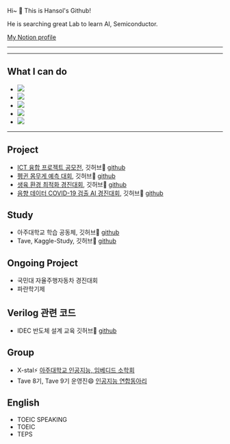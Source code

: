 
Hi~ 👋 This is Hansol's Github!

He is searching great Lab to learn AI, Semiconductor.

[My Notion profile](https://guttural-file-f46.notion.site/Hansol-s-Profile-48f43ef45e1e4d89a412ac6d00c98c73)


--- 

<!--
### Hope to enter 
- <img src="https://img.shields.io/badge/Samsung-050505?style=flat-square&logo=Samsung&logoColor=white"/>
- <img src="https://img.shields.io/badge/SK하이닉스-ed0707?style=flat-square&logoColor=white"/>
-->

---
  
## What I can do
- <img src="https://img.shields.io/badge/Python-112fd9?style=flat-square&logo=Python&logoColor=white"/> 
- <img src="https://img.shields.io/badge/Matlab-d62d1e?style=flat-square&logo=&logoColor=white"/> 
- <img src="https://img.shields.io/badge/C++-4d640?style=flat-square&logo=C%2B%2B&logoColor=white"/> 
- <img src="https://img.shields.io/badge/R-3776AB?style=flat-square&logo=R&logoColor=white"> 
- <img src="https://img.shields.io/badge/Verilog-BD170B?style=flat-square&logoColor=white">


---

## Project
- [ICT 융합 프로젝트 공모전](https://www.all-con.co.kr/view/contest/474641), 깃허브🌱 [github](https://github.com/hansollasido/Chat_bot)
- [펭귄 몸무게 예측 대회](https://dacon.io/competitions/official/235862/overview/description), 깃허브🌱 [github](https://github.com/hansollasido/penguin)
- [생육 환경 최적화 경진대회](https://dacon.io/competitions/official/235897/overview/description), 깃허브🌱 [github](https://github.com/hansollasido/dacon_plant)
- [음향 데이터 COVID-19 검출 AI 경진대회](https://dacon.io/competitions/official/235910/overview/description), 깃허브🌱 [github](https://github.com/hansollasido/Dacon_covid19)

## Study
- 아주대학교 학습 공동체, 깃허브🌱 [github](https://github.com/hansollasido/X_stal_study)
- Tave, Kaggle-Study, 깃허브🌱 [github](https://github.com/T-aggle/Tave-kaggle-study)

## Ongoing Project
- 국민대 자율주행자동차 경진대회
- 파란학기제

## Verilog 관련 코드
- IDEC 반도체 설계 교육 깃허브🌱 [github](https://github.com/hansollasido/verilog-FPGA)

## Group
- X-stal⚡ [아주대학교 인공지능, 임베디드 소학회](https://www.youtube.com/channel/UCyWvti9qQ77U5NDiSND_X2g)
- Tave 8기, Tave 9기 운영진😄 [인공지능 연합동아리](https://www.instagram.com/tave_wave/?hl=en)

## English
- TOEIC SPEAKING
- TOEIC
- TEPS


<!--
**hansollasido/hansollasido** is a ✨ _special_ ✨ repository because its `README.md` (this file) appears on your GitHub profile.

Here are some ideas to get you started:

- 🔭 I’m currently working on ...
- 🌱 I’m currently learning ...
- 👯 I’m looking to collaborate on ...
- 🤔 I’m looking for help with ...
- 💬 Ask me about ...
- 📫 How to reach me: ...
- 😄 Pronouns: ...
- ⚡ Fun fact: ...
-->
